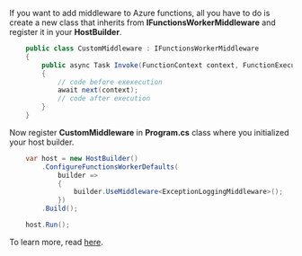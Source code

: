 If you want to add middleware to Azure functions, all you have to do is create a new class that inherits from **IFunctionsWorkerMiddleware** and register it in your **HostBuilder**.

```c#
    public class CustomMiddleware : IFunctionsWorkerMiddleware
    {
        public async Task Invoke(FunctionContext context, FunctionExecutionDelegate next)
        {
            // code before exexecution
            await next(context);
            // code after execution
        }
    }
```

Now register **CustomMiddleware** in **Program.cs** class where you initialized your host builder. 

```c#
    var host = new HostBuilder()
        .ConfigureFunctionsWorkerDefaults(
            builder =>
            {
                builder.UseMiddleware<ExceptionLoggingMiddleware>();
            })
        .Build();

    host.Run();
```

To learn more, read [here](https://learn.microsoft.com/en-us/azure/azure-functions/dotnet-isolated-process-guide#middleware).